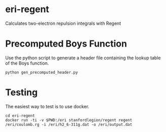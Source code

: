 # eri-regent
Calculates two-electron repulsion integrals with Regent

# Precomputed Boys Function
Use the python script to generate a header file containing the lookup table of the Boys function.

```
python gen_precomputed_header.py
```

# Testing
The easiest way to test is to use docker.

```
cd eri-regent
docker run -ti -v $PWD:/eri stanfordlegion/regent regent /eri/coulomb.rg -i /eri/h2_6-311g.dat -o /eri/output.dat
```
